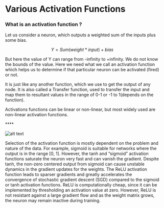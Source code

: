 # Various Activation Functions

### **What is an activation function ?**

Let us consider a neuron, which outputs a weighted sum of the inputs plus some bias.

$$Y = Sum(weight * input) + bias$$ 

But here the value of Y can range from -infinity to +infinity. We do not know the bounds of the value. Here we need what we call an activation function which helps us to determine if that particular neuron can be activated \(fired\) or not.

It is just like any another function, which we use to get the output of any node. It is also called a Transfer function, used to transfer the input and map them to resultant values in the range of 0-1 or -1 to 1\(depends on the function\). 

Activations functions can be linear or non-linear, but most widely used are non-linear activation functions. 

\*\*\*\*

![alt text](https://miro.medium.com/max/1192/1*4ZEDRpFuCIpUjNgjDdT2Lg.png)

Selection of the activation function is mostly dependent on the problem and nature of the data. For example, sigmoid is suitable for networks where the output is in the range \[0, 1\]. However, the tanh and “sigmoid” activation functions saturate the neuron very fast and can vanish the gradient. Despite tanh, the non-zero centered output from sigmoid can cause unstable dynamics in the gradient updates for the weights. The ReLU activation function leads to sparser gradients and greatly accelerates the convergence of stochastic gradient descent \(SGD\) compared to the sigmoid or tanh activation functions. ReLU is computationally cheap, since it can be implemented by thresholding an activation value at zero. However, ReLU is not resistant against a large gradient flow and as the weight matrix grows, the neuron may remain inactive during training.

